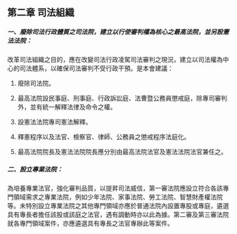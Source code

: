 ## 第二章 司法組織

##### 一、廢除司法行政體質之司法院，建立以行使審判權為核心之最高法院，並另設憲法法院：

改革司法組織之目的，應在改變司法行政凌駕司法審判之現況，建立以司法權為中心的司法體系，以確保司法審判不受行政干預。是本會建議：

1. 廢除司法院。

2. 最高法院設民事庭、刑事庭、行政訴訟庭、法曹暨公務員懲戒庭，除專司審判外，並有統一解釋法律及命令之權。

3. 設憲法法院專司憲法解釋。

4. 釋憲程序以及法官、檢察官、律師、公務員之懲戒程序法庭化。

5. 最高法院院長及憲法法院院長應分別由最高法院法官及憲法法院法官兼任之。

##### 二、設立專業法院：

為培養專業法官，強化審判品質，以提昇司法威信，第一審法院應設立符合各該專門領域需求之專業法院，例如少年法院、家事法院、勞工法院、智慧財產權法院等。未特別設立專業法院之其他專門領域亦應於普通法院內設置專股或專庭，遴選具有專長者擔任該股或該庭之法官，遇有調動時亦以此為據。第二審及第三審法院就各專門領域案件，亦應遴選具有專長之法官專辦此等案件。

